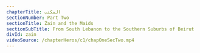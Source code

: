 ```yaml
---
chapterTitle: المكتب
sectionNumber: Part Two
sectionTitle: Zain and the Maids
sectionSubTitle: From South Lebanon to the Southern Suburbs of Beirut
divId: zain
videoSource: /chapterHeros/c1/chapOneSecTwo.mp4
---
```

